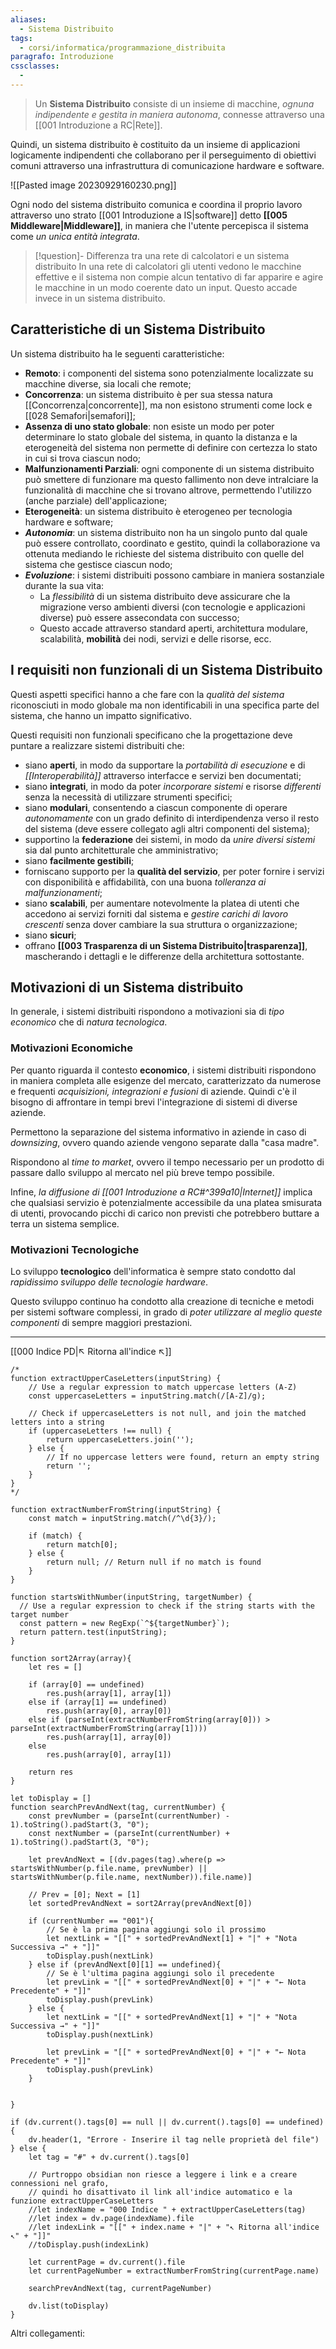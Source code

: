 ```yaml
---
aliases:
  - Sistema Distribuito
tags:
  - corsi/informatica/programmazione_distribuita
paragrafo: Introduzione
cssclasses:
  - 
---
```

>Un **Sistema Distribuito** consiste di un insieme di macchine, *ognuna indipendente e gestita in maniera autonoma*, connesse attraverso una [[001 Introduzione a RC|Rete]].

Quindi, un sistema distribuito è costituito da un insieme di applicazioni logicamente indipendenti che collaborano per il perseguimento di obiettivi comuni attraverso una infrastruttura di comunicazione hardware e software.

![[Pasted image 20230929160230.png]]

Ogni nodo del sistema distribuito comunica e coordina il proprio lavoro attraverso uno strato [[001 Introduzione a IS|software]] detto **[[005 Middleware|Middleware]]**, in maniera che l'utente percepisca il sistema come *un unica entità integrata*.

> [!question]- Differenza tra una rete di calcolatori e un sistema distribuito
> In una rete di calcolatori gli utenti vedono le macchine effettive e il sistema non compie alcun tentativo di far apparire e agire le macchine in un modo coerente dato un input. Questo accade invece in un sistema distribuito.

## Caratteristiche di un Sistema Distribuito
Un sistema distribuito ha le seguenti caratteristiche:
- **Remoto**: i componenti del sistema sono potenzialmente localizzate su macchine diverse, sia locali che remote;
- **Concorrenza**: un sistema distribuito è per sua stessa natura [[Concorrenza|concorrente]], ma non esistono strumenti come lock e [[028 Semafori|semafori]];
- **Assenza di uno stato globale**: non esiste un modo per poter determinare lo stato globale del sistema, in quanto la distanza e la eterogeneità del sistema non permette di definire con certezza lo stato in cui si trova ciascun nodo;
- **Malfunzionamenti Parziali**: ogni componente di un sistema distribuito può smettere di funzionare ma questo fallimento non deve intralciare la funzionalità di macchine che si trovano altrove, permettendo l'utilizzo (anche parziale) dell'applicazione;
- **Eterogeneità**: un sistema distribuito è eterogeneo per tecnologia hardware e software;
- ***Autonomia***: un sistema distribuito non ha un singolo punto dal quale può essere controllato, coordinato e gestito, quindi la collaborazione va ottenuta mediando le richieste del sistema distribuito con quelle del sistema che gestisce ciascun nodo;
- ***Evoluzione***: i sistemi distribuiti possono cambiare in maniera sostanziale durante la sua vita:
	- La *flessibilità* di un sistema distribuito deve assicurare che la migrazione verso ambienti diversi (con tecnologie e applicazioni diverse) può essere assecondata con successo;
	- Questo accade attraverso standard aperti, architettura modulare, scalabilità, **mobilità** dei nodi, servizi e delle risorse, ecc.

## I requisiti non funzionali di un Sistema Distribuito
Questi aspetti specifici hanno a che fare con la *qualità del sistema* riconosciuti in modo globale ma non identificabili in una specifica parte del sistema, che hanno un impatto significativo.

Questi requisiti non funzionali specificano che la progettazione deve puntare a realizzare sistemi distribuiti che:
- siano **aperti**, in modo da supportare la *portabilità di esecuzione* e di *[[Interoperabilità]]* attraverso interfacce e servizi ben documentati;
- siano **integrati**, in modo da poter *incorporare sistemi* e risorse *differenti* senza la necessità di utilizzare strumenti specifici;
- siano **modulari**, consentendo a ciascun componente di operare *autonomamente* con un grado definito di interdipendenza verso il resto del sistema (deve essere collegato agli altri componenti del sistema);
- supportino la **federazione** dei sistemi, in modo da *unire diversi sistemi* sia dal punto architetturale che amministrativo;
- siano **facilmente gestibili**;
- forniscano supporto per la **qualità del servizio**, per poter fornire i servizi con disponibilità e affidabilità, con una buona *tolleranza ai malfunzionamenti*;
- siano **scalabili**, per aumentare notevolmente la platea di utenti che accedono ai servizi forniti dal sistema e *gestire carichi di lavoro crescenti* senza dover cambiare la sua struttura o organizzazione;
- siano **sicuri**;
- offrano **[[003 Trasparenza di un Sistema Distribuito|trasparenza]]**, mascherando i dettagli e le differenze della architettura sottostante.



## Motivazioni di un Sistema distribuito
In generale, i sistemi distribuiti rispondono a motivazioni sia di *tipo economico* che di *natura tecnologica*.

### Motivazioni Economiche
Per quanto riguarda il contesto **economico**, i sistemi distribuiti rispondono in maniera completa alle esigenze del mercato, caratterizzato da numerose e frequenti *acquisizioni, integrazioni e fusioni* di aziende. Quindi c'è il bisogno di affrontare in tempi brevi l'integrazione di sistemi di diverse aziende.

Permettono la separazione del sistema informativo in aziende in caso di *downsizing*, ovvero quando aziende vengono separate dalla "casa madre".

Rispondono al *time to market*, ovvero il tempo necessario per un prodotto di passare dallo sviluppo al mercato nel più breve tempo possibile.

Infine, *la diffusione di [[001 Introduzione a RC#^399a10|Internet]]* implica che qualsiasi servizio è potenzialmente accessibile da una platea smisurata di utenti, provocando picchi di carico non previsti che potrebbero buttare a terra un sistema semplice.

### Motivazioni Tecnologiche
Lo sviluppo **tecnologico** dell'informatica è sempre stato condotto dal *rapidissimo sviluppo delle tecnologie hardware*. 

Questo sviluppo continuo ha condotto alla creazione di tecniche e metodi per sistemi software complessi, in grado di *poter utilizzare al meglio queste componenti* di sempre maggiori prestazioni.


___
[[000 Indice PD|↖ Ritorna all'indice ↖]]

```dataviewjs
/*
function extractUpperCaseLetters(inputString) {
	// Use a regular expression to match uppercase letters (A-Z)
	const uppercaseLetters = inputString.match(/[A-Z]/g);
	
	// Check if uppercaseLetters is not null, and join the matched letters into a string
	if (uppercaseLetters !== null) {
		return uppercaseLetters.join('');
	} else {
	    // If no uppercase letters were found, return an empty string
	    return '';
	}
}
*/

function extractNumberFromString(inputString) {
	const match = inputString.match(/^\d{3}/);
	
	if (match) {
		return match[0];
	} else {
		return null; // Return null if no match is found
	}
}

function startsWithNumber(inputString, targetNumber) {
  // Use a regular expression to check if the string starts with the target number
  const pattern = new RegExp(`^${targetNumber}`);
  return pattern.test(inputString);
}

function sort2Array(array){
	let res = []
	
	if (array[0] == undefined)
		res.push(array[1], array[1])
	else if (array[1] == undefined)
		res.push(array[0], array[0])
	else if (parseInt(extractNumberFromString(array[0])) > parseInt(extractNumberFromString(array[1])))
		res.push(array[1], array[0])
	else
		res.push(array[0], array[1])
	
	return res
}

let toDisplay = []
function searchPrevAndNext(tag, currentNumber) {
	const prevNumber = (parseInt(currentNumber) - 1).toString().padStart(3, "0");
	const nextNumber = (parseInt(currentNumber) + 1).toString().padStart(3, "0");
	
	let prevAndNext = [(dv.pages(tag).where(p => startsWithNumber(p.file.name, prevNumber) || startsWithNumber(p.file.name, nextNumber)).file.name)]
	
	// Prev = [0]; Next = [1]
	let sortedPrevAndNext = sort2Array(prevAndNext[0])
	
	if (currentNumber == "001"){ 
		// Se è la prima pagina aggiungi solo il prossimo
		let nextLink = "[[" + sortedPrevAndNext[1] + "|" + "Nota Successiva →" + "]]"
		toDisplay.push(nextLink)
	} else if (prevAndNext[0][1] == undefined){
		// Se è l'ultima pagina aggiungi solo il precedente
		let prevLink = "[[" + sortedPrevAndNext[0] + "|" + "← Nota Precedente" + "]]"
		toDisplay.push(prevLink)
	} else {
		let nextLink = "[[" + sortedPrevAndNext[1] + "|" + "Nota Successiva →" + "]]"
		toDisplay.push(nextLink)
		
		let prevLink = "[[" + sortedPrevAndNext[0] + "|" + "← Nota Precedente" + "]]"
		toDisplay.push(prevLink)
	}
	
	
}

if (dv.current().tags[0] == null || dv.current().tags[0] == undefined){
	dv.header(1, "Errore - Inserire il tag nelle proprietà del file")
} else {
	let tag = "#" + dv.current().tags[0]

	// Purtroppo obsidian non riesce a leggere i link e a creare connessioni nel grafo,
	// quindi ho disattivato il link all'indice automatico e la funzione extractUpperCaseLetters
	//let indexName = "000 Indice " + extractUpperCaseLetters(tag)
	//let index = dv.page(indexName).file
	//let indexLink = "[[" + index.name + "|" + "↖ Ritorna all'indice ↖" + "]]"
	//toDisplay.push(indexLink)
	
	let currentPage = dv.current().file
	let currentPageNumber = extractNumberFromString(currentPage.name)
	
	searchPrevAndNext(tag, currentPageNumber)
	
	dv.list(toDisplay)
}
```

Altri collegamenti: 